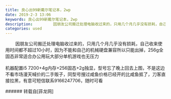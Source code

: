 ```yaml
---
title: 良心出99新戴尔笔记本，2wp
date: 2019-2-3 13:06
keywords: 良心出99新戴尔笔记本，2wp
description:         因朋友公司搬迁处理电脑收过来的，只用几个月几乎没有损耗，自己收来使用时间都不超过10小时，因为不能和自己的机械硬盘兼容所以只能出掉，256g全固态非常适合办公用玩大部分单机游戏也无压力机器配置i5 7200+4g内存+256固态+2g独显，型号忘了晚上回去上图，不是这边不看市场漫天喊价的二手贩子，同型号搜过咸鱼价格已经开的比咸鱼抵了，刀客直接拉黑，有意可短信联系9166247706，随时可看
categories: used
---
```

<td class="t_f" id="postmessage_2908766">

        因朋友公司搬迁处理电脑收过来的，只用几个月几乎没有损耗，自己收来使用时间都不超过10小时，因为不能和自己的机械硬盘兼容所以只能出掉，256g全固态非常适合办公用玩大部分单机游戏也无压力<br/>
<br/>
机器配置i5 7200+4g内存+256固态+2g独显，型号忘了晚上回去上图，不是这边不看市场漫天喊价的二手贩子，同型号搜过咸鱼价格已经开的比咸鱼抵了，刀客直接拉黑，有意可短信联系9166247706，随时可看<br/>
</td>
###### 转载自[菲龙网]